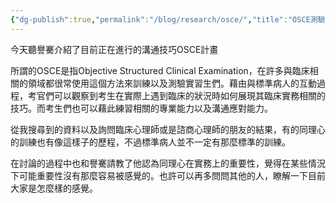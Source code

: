 ```yaml
---
{"dg-publish":true,"permalink":"/blog/research/osce/","title":"OSCE測驗感想","tags":["blog"]}
---
```




今天聽譽騫介紹了目前正在進行的溝通技巧OSCE計畫

所謂的OSCE是指Objective Structured Clinical Examination，在許多與臨床相關的領域都很常使用這個方法來訓練以及測驗實習生們。藉由與標準病人的互動過程，考官們可以觀察到考生在實際上遇到臨床的狀況時如何展現其臨床實務相關的技巧。而考生們也可以藉此練習相關的專業能力以及溝通應對能力。

從我搜尋到的資料以及詢問臨床心理師或是諮商心理師的朋友的結果，有的同理心的訓練也有像這樣子的歷程，不過標準病人並不一定有那麼標準的訓練。

在討論的過程中也和譽騫請教了他認為同理心在實務上的重要性，覺得在某些情況下可能重要性沒有那麼容易被感覺的。也許可以再多問問其他的人，瞭解一下目前大家是怎麼樣的感覺。
